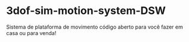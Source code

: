 # 3dof-sim-motion-system-DSW
Sistema de plataforma de movimento código aberto para você fazer em casa ou para venda!
